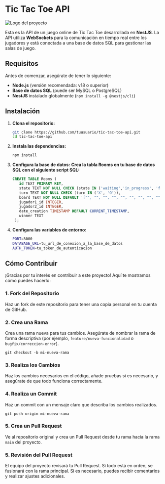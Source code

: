 # Tic Tac Toe API

![Logo del proyecto](ruta/a/tu/imagen.png)  

Esta es la API de un juego online de Tic Tac Toe desarrollada en **NestJS**. La API utiliza **WebSockets** para la comunicación en tiempo real entre los jugadores y está conectada a una base de datos SQL para gestionar las salas de juego.

## Requisitos

Antes de comenzar, asegúrate de tener lo siguiente:

- **Node.js** (versión recomendada: v18 o superior)
- **Base de datos SQL** (puede ser MySQL o PostgreSQL)
- **NestJS** instalado globalmente (`npm install -g @nestjs/cli`)

## Instalación

1. **Clona el repositorio:**

   ```bash
   git clone https://github.com/tuusuario/tic-tac-toe-api.git
   cd tic-tac-toe-api
2. **Instala las dependencias:**

   ```bash
   npm install
3. **Configura la base de datos:**
   **Crea la tabla Rooms en tu base de datos SQL con el siguiente script SQL:**
   ```sql
   CREATE TABLE Rooms (
      id TEXT PRIMARY KEY,
      state TEXT NOT NULL CHECK (state IN ('waiting','in_progress', 'finished')),
      turn TEXT NOT NULL CHECK (turn IN ('X', 'O')),
      board TEXT NOT NULL DEFAULT '["", "", "", "", "", "", "", "", ""]',
      jugador1_id INTEGER,
      jugador2_id INTEGER,
      date_creation TIMESTAMP DEFAULT CURRENT_TIMESTAMP,
      winner TEXT
    );
4. **Configura las variables de entorno:**
      ```bash
      PORT=3000
      DATABASE_URL=tu_url_de_conexion_a_la_base_de_datos
      AUTH_TOKEN=tu_token_de_autenticacion

## Cómo Contribuir

¡Gracias por tu interés en contribuir a este proyecto! Aquí te mostramos cómo puedes hacerlo:

### 1. **Fork del Repositorio**

Haz un fork de este repositorio para tener una copia personal en tu cuenta de GitHub.

### 2. **Crea una Rama**

Crea una rama nueva para tus cambios. Asegúrate de nombrar la rama de forma descriptiva (por ejemplo, `feature/nueva-funcionalidad` o `bugfix/correccion-error`).

    git checkout -b mi-nueva-rama

### 3. **Realiza los Cambios**
Haz los cambios necesarios en el código, añade pruebas si es necesario, y asegúrate de que todo funciona correctamente.

### 4. **Realiza un Commit**
Haz un commit con un mensaje claro que describa los cambios realizados.

    git push origin mi-nueva-rama

### 5. **Crea un Pull Request**
Ve al repositorio original y crea un Pull Request desde tu rama hacia la rama `main` del proyecto.

### 5. **Revisión del Pull Request**
El equipo del proyecto revisará tu Pull Request. Si todo está en orden, se fusionará con la rama principal. Si es necesario, puedes recibir comentarios y realizar ajustes adicionales.
